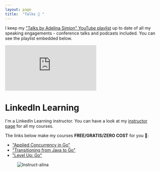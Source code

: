```yaml
---
layout: page
title:  "Talks 🎤 "
---
```

I keep my <a href="https://www.youtube.com/playlist?list=PL6bph7VaCLWned9rdGoRpPG_w0QLqcSfB" target="_blank" rel="noopener noreferrer">"Talks by Adelina Simion" YouTube playlist</a> up to date of all my speaking engagements - conference talks and podcasts included.
You can see the playlist embedded below. 

<div class="video-container">
    <iframe src="https://www.youtube.com/embed/videoseries?list=PL6bph7VaCLWned9rdGoRpPG_w0QLqcSfB" title="YouTube video player" frameborder="0" allow="accelerometer; autoplay; clipboard-write; encrypted-media; gyroscope; picture-in-picture" allowfullscreen></iframe>
</div>

# LinkedIn Learning
I'm a LinkedIn Learning instructor. You can have a look at my <a href="https://www.linkedin.com/learning/instructors/adelina-simion" target="_blank" rel="noopener noreferrer">instructor page</a> for all my courses. 

The links below make my courses **FREE/GRATIS/ZERO COST** for you 💸:
- <a href="https://bit.ly/applied-conc-go" target="_blank" rel="noopener noreferrer">"Applied Concurrency in Go"</a>
- <a href="https://bit.ly/java2go" target="_blank" rel="noopener noreferrer">"Transitioning from Java to Go"</a>
- <a href="https://www.linkedin.com/learning/level-up-go?trk=lilblog_11-09-22_instructor-codespaces_learning" target="_blank" rel="noopener noreferrer">"Level Up: Go"</a>

<div class="container">
    <div class="row">
        <figure class="centered">
            <img class="centered" src="{{site.baseurl}}/assets/instructor-headshot.jpeg" alt="Instruct-alina">
        </figure>
    </div>
</div>
